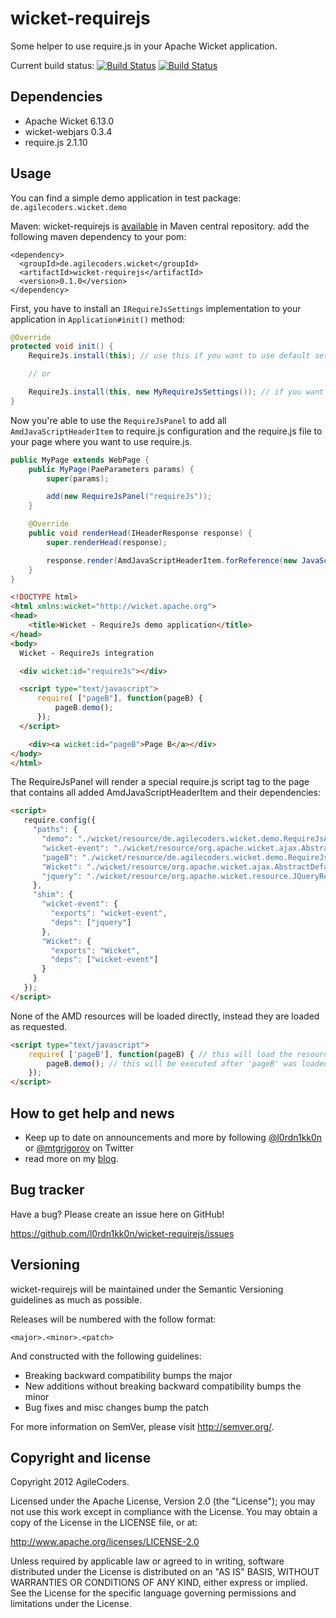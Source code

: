 wicket-requirejs
================

Some helper to use require.js in your Apache Wicket application.

Current build status: [![Build Status](https://buildhive.cloudbees.com/job/l0rdn1kk0n/job/wicket-requirejs/badge/icon)](https://buildhive.cloudbees.com/job/l0rdn1kk0n/job/wicket-requirejs/) [![Build Status](https://travis-ci.org/l0rdn1kk0n/wicket-requirejs.png?branch=master)](https://travis-ci.org/l0rdn1kk0n/wicket-requirejs)

Dependencies
------------

* Apache Wicket 6.13.0
* wicket-webjars 0.3.4
* require.js 2.1.10

Usage
-----

You can find a simple demo application in test package: `de.agilecoders.wicket.demo`

Maven: wicket-requirejs is [available](http://search.maven.org/#artifactdetails|de.agilecoders.wicket|wicket-requirejs|0.1.0|jar) in Maven central repository.
add the following maven dependency to your pom:
<pre><code>&lt;dependency&gt;
  &lt;groupId&gt;de.agilecoders.wicket&lt;/groupId&gt;
  &lt;artifactId&gt;wicket-requirejs&lt;/artifactId&gt;
  &lt;version&gt;0.1.0&lt;/version&gt;
&lt;/dependency&gt;
</code></pre>

First, you have to install an `IRequireJsSettings` implementation to your application in `Application#init()` method:

```java
@Override
protected void init() {
    RequireJs.install(this); // use this if you want to use default settings.

    // or

    RequireJs.install(this, new MyRequireJsSettings()); // if you want to use your own configuration
}
```

Now you're able to use the `RequireJsPanel` to add all `AmdJavaScriptHeaderItem` to require.js configuration and the require.js file to
your page where you want to use require.js.

```java
public MyPage extends WebPage {
    public MyPage(PaeParameters params) {
        super(params);

        add(new RequireJsPanel("requireJs"));
    }

    @Override
    public void renderHead(IHeaderResponse response) {
        super.renderHead(response);

        response.render(AmdJavaScriptHeaderItem.forReference(new JavaScriptResourceReference(PageB.class, "pageB.js"), "pageB"));
    }
}
```

```html
<!DOCTYPE html>
<html xmlns:wicket="http://wicket.apache.org">
<head>
    <title>Wicket - RequireJs demo application</title>
</head>
<body>
  Wicket - RequireJs integration

  <div wicket:id="requireJs"></div>

  <script type="text/javascript">
      require( ["pageB"], function(pageB) {
          pageB.demo();
      });
  </script>

    <div><a wicket:id="pageB">Page B</a></div>
</body>
</html>
```

The RequireJsPanel will render a special require.js script tag to the page that contains all added AmdJavaScriptHeaderItem and their dependencies:

```html
<script>
   require.config({
     "paths": {
       "demo": "./wicket/resource/de.agilecoders.wicket.demo.RequireJsApplication/bundle-ver-1367476208000.js",
       "wicket-event": "./wicket/resource/org.apache.wicket.ajax.AbstractDefaultAjaxBehavior/res/js/wicket-event-jquery-ver-1366300990000.js",
       "pageB": "./wicket/resource/de.agilecoders.wicket.demo.RequireJsApplication/bundle-ver-1367476208000.js",
       "Wicket": "./wicket/resource/org.apache.wicket.ajax.AbstractDefaultAjaxBehavior/res/js/wicket-ajax-jquery-ver-1366300990000.js",
       "jquery": "./wicket/resource/org.apache.wicket.resource.JQueryResourceReference/jquery/jquery-ver-1366300990000.js"
     },
     "shim": {
       "wicket-event": {
         "exports": "wicket-event",
         "deps": ["jquery"]
       },
       "Wicket": {
         "exports": "Wicket",
         "deps": ["wicket-event"]
       }
     }
   });
</script>
```

None of the AMD resources will be loaded directly, instead they are loaded as requested.

```html
<script type="text/javascript">
    require( ['pageB'], function(pageB) { // this will load the resource with id 'pageB' (./wicket/resource/de.agilecoders.wicket.demo.RequireJsApplication/bundle-ver-1367476208000.js)
        pageB.demo(); // this will be executed after 'pageB' was loaded
    });
</script>
```

How to get help and news
------------------------

* Keep up to date on announcements and more by following [@l0rdn1kk0n](http://twitter.com/l0rdn1kk0n) or [@mtgrigorov](http://twitter.com/mtgrigorov) on Twitter
* read more on my [blog](http://blog.agilecoders.de/).

Bug tracker
-----------

Have a bug? Please create an issue here on GitHub!

https://github.com/l0rdn1kk0n/wicket-requirejs/issues


Versioning
----------

wicket-requirejs will be maintained under the Semantic Versioning guidelines as much as possible.

Releases will be numbered with the follow format:

`<major>.<minor>.<patch>`

And constructed with the following guidelines:

* Breaking backward compatibility bumps the major
* New additions without breaking backward compatibility bumps the minor
* Bug fixes and misc changes bump the patch

For more information on SemVer, please visit http://semver.org/.


Copyright and license
---------------------

Copyright 2012 AgileCoders.

Licensed under the Apache License, Version 2.0 (the "License");
you may not use this work except in compliance with the License.
You may obtain a copy of the License in the LICENSE file, or at:

   http://www.apache.org/licenses/LICENSE-2.0

Unless required by applicable law or agreed to in writing, software
distributed under the License is distributed on an "AS IS" BASIS,
WITHOUT WARRANTIES OR CONDITIONS OF ANY KIND, either express or implied.
See the License for the specific language governing permissions and
limitations under the License.